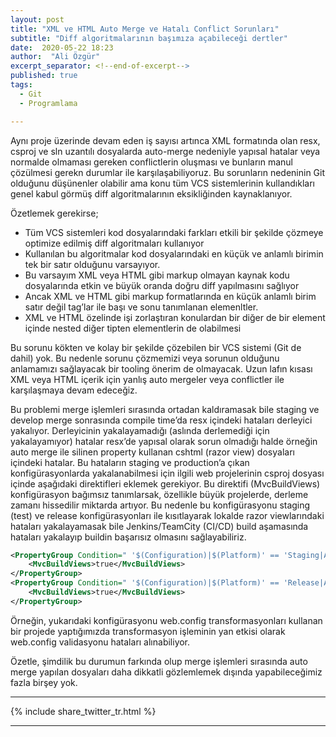 ```yaml
---
layout: post
title: "XML ve HTML Auto Merge ve Hatalı Conflict Sorunları"
subtitle: "Diff algoritmalarının başımıza açabileceği dertler"
date:  2020-05-22 18:23
author:  "Ali Özgür"
excerpt_separator: <!--end-of-excerpt-->
published: true
tags:
  - Git
  - Programlama

---
```


Aynı proje üzerinde devam eden iş sayısı artınca XML formatında olan resx, csproj ve sln uzantılı dosyalarda auto-merge nedeniyle yapısal hatalar
veya normalde olmaması gereken conflictlerin oluşması ve bunların manul çözülmesi gerekn durumlar ile karşılaşabiliyoruz.
Bu sorunların nedeninin Git olduğunu düşünenler olabilir ama konu tüm VCS sistemlerinin kullandıkları genel kabul görmüş diff algoritmalarının eksikliğinden kaynaklanıyor.

<!--end-of-excerpt-->


Özetlemek gerekirse;
* Tüm VCS sistemleri kod dosyalarındaki farkları etkili bir şekilde çözmeye optimize edilmiş diff algoritmaları kullanıyor
* Kullanılan bu algoritmalar kod dosyalarındaki en küçük ve anlamlı birimin tek bir satır olduğunu varsayıyor.
* Bu varsayım XML veya HTML gibi markup olmayan kaynak kodu dosyalarında etkin ve büyük oranda doğru diff yapılmasını sağlıyor
* Ancak XML ve HTML gibi markup formatlarında en küçük anlamlı birim satır değil tag’lar ile başı ve sonu tanımlanan elemenltler.
* XML ve HTML özelinde işi zorlaştıran konulardan bir diğer de bir element içinde nested diğer tipten elementlerin de olabilmesi

Bu sorunu kökten ve kolay bir şekilde çözebilen bir VCS sistemi (Git de dahil) yok. Bu nedenle sorunu çözmemizi veya sorunun olduğunu anlamamızı sağlayacak bir tooling önerim de olmayacak. Uzun lafın kısası XML veya HTML içerik için yanlış auto mergeler veya conflictler ile karşılaşmaya devam edeceğiz.

Bu problemi merge işlemleri sırasında ortadan kaldıramasak bile staging ve develop merge sonrasında compile time’da resx içindeki hataları derleyici yakalıyor. Derleyicinin yakalayamadığı (aslında derlemediği için yakalayamıyor) hatalar resx’de yapısal olarak sorun olmadığı halde örneğin auto merge ile silinen property kullanan cshtml (razor view) dosyaları içindeki hatalar. Bu hataların staging ve production’a çıkan konfigürasyonlarda yakalanabilmesi için ilgili web projelerinin csproj dosyası içinde aşağıdaki direktifleri eklemek gerekiyor. Bu direktifi (MvcBuildViews) konfigürasyon bağımsız tanımlarsak, özellikle büyük projelerde, derleme zamanı hissedilir miktarda artıyor. Bu nedenle bu konfigürasyonu staging (test) ve release konfigürasyonları ile kısıtlayarak lokalde razor viewlarındaki hataları yakalayamasak bile Jenkins/TeamCity (CI/CD) build aşamasında hataları yakalayıp buildin başarısız olmasını sağlayabiliriz.

```xml
<PropertyGroup Condition=" '$(Configuration)|$(Platform)' == 'Staging|AnyCPU' ">
    <MvcBuildViews>true</MvcBuildViews>
</PropertyGroup>
<PropertyGroup Condition=" '$(Configuration)|$(Platform)' == 'Release|AnyCPU' ">
    <MvcBuildViews>true</MvcBuildViews>
</PropertyGroup>
```

Örneğin, yukarıdaki konfigürasyonu web.config transformasyonları kullanan bir projede yaptığımızda transformasyon işleminin yan etkisi olarak web.config validasyonu hataları alınabiliyor.

Özetle, şimdilik bu durumun farkında olup merge işlemleri sırasında auto merge yapılan dosyaları daha dikkatli gözlemlemek dışında yapabileceğimiz fazla birşey yok.

***
{% include share_twitter_tr.html %}

***

